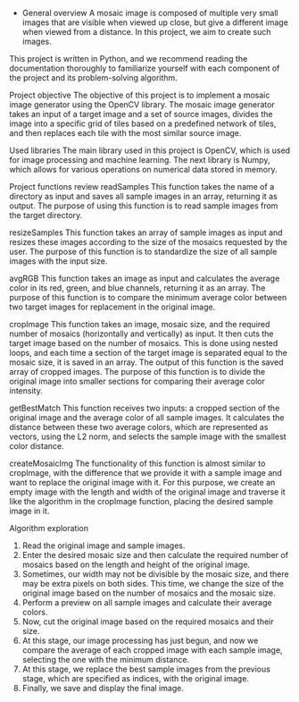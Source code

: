 - General overview
A mosaic image is composed of multiple very small images that are visible when viewed up close, but give a different image when viewed from a distance. In this project, we aim to create such images.

This project is written in Python, and we recommend reading the documentation thoroughly to familiarize yourself with each component of the project and its problem-solving algorithm.

Project objective
The objective of this project is to implement a mosaic image generator using the OpenCV library. The mosaic image generator takes an input of a target image and a set of source images, divides the image into a specific grid of tiles based on a predefined network of tiles, and then replaces each tile with the most similar source image.

Used libraries
The main library used in this project is OpenCV, which is used for image processing and machine learning. The next library is Numpy, which allows for various operations on numerical data stored in memory.

Project functions review
readSamples
This function takes the name of a directory as input and saves all sample images in an array, returning it as output. The purpose of using this function is to read sample images from the target directory.

resizeSamples
This function takes an array of sample images as input and resizes these images according to the size of the mosaics requested by the user. The purpose of this function is to standardize the size of all sample images with the input size.

avgRGB
This function takes an image as input and calculates the average color in its red, green, and blue channels, returning it as an array. The purpose of this function is to compare the minimum average color between two target images for replacement in the original image.

cropImage
This function takes an image, mosaic size, and the required number of mosaics (horizontally and vertically) as input. It then cuts the target image based on the number of mosaics. This is done using nested loops, and each time a section of the target image is separated equal to the mosaic size, it is saved in an array. The output of this function is the saved array of cropped images. The purpose of this function is to divide the original image into smaller sections for comparing their average color intensity.

getBestMatch
This function receives two inputs: a cropped section of the original image and the average color of all sample images. It calculates the distance between these two average colors, which are represented as vectors, using the L2 norm, and selects the sample image with the smallest color distance.

createMosaicImg
The functionality of this function is almost similar to cropImage, with the difference that we provide it with a sample image and want to replace the original image with it. For this purpose, we create an empty image with the length and width of the original image and traverse it like the algorithm in the cropImage function, placing the desired sample image in it.

Algorithm exploration
1. Read the original image and sample images.
2. Enter the desired mosaic size and then calculate the required number of mosaics based on the length and height of the original image.
3. Sometimes, our width may not be divisible by the mosaic size, and there may be extra pixels on both sides. This time, we change the size of the original image based on the number of mosaics and the mosaic size.
4. Perform a preview on all sample images and calculate their average colors.
5. Now, cut the original image based on the required mosaics and their size.
6. At this stage, our image processing has just begun, and now we compare the average of each cropped image with each sample image, selecting the one with the minimum distance.
7. At this stage, we replace the best sample images from the previous stage, which are specified as indices, with the original image.
8. Finally, we save and display the final image.
